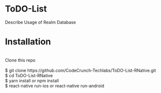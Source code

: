 # ToDO-List
Describe Usage of Realm Database
</br>
<h1>Installation</h1></br>
Clone this repo</br>
</br>
$ git clone https://github.com/CodeCrunch-Techlabs/ToDO-List-RNative.git</br>
$ cd ToDO-List-RNative</br>
$ yarn install or npm install</br>
$ react-native run-ios or react-native run-android
